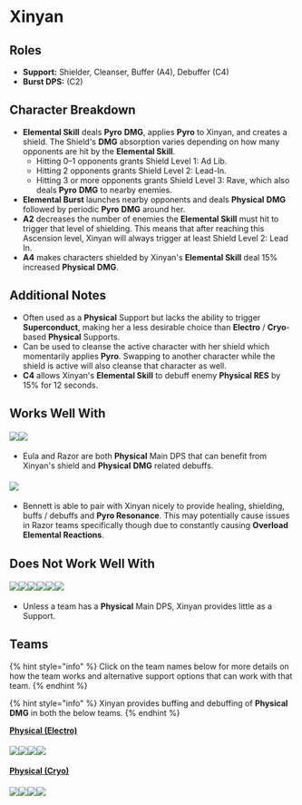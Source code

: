 # Xinyan

## Roles

* **Support:** Shielder, Cleanser, Buffer (A4), Debuffer (C4)
* **Burst DPS:** (C2)

## Character Breakdown

* **Elemental Skill** deals **Pyro** **DMG**, applies **Pyro** to Xinyan, and creates a shield. The Shield's **DMG** absorption varies depending on how many opponents are hit by the **Elemental Skill**.
  * Hitting 0–1 opponents grants Shield Level 1: Ad Lib.
  * Hitting 2 opponents grants Shield Level 2: Lead-In.
  * Hitting 3 or more opponents grants Shield Level 3: Rave, which also deals **Pyro** **DMG** to nearby enemies.
* **Elemental Burst** launches nearby opponents and deals **Physical** **DMG** followed by periodic **Pyro** **DMG** around her.
* **A2** decreases the number of enemies the **Elemental Skill** must hit to trigger that level of shielding. This means that after reaching this Ascension level, Xinyan will always trigger at least Shield Level 2: Lead In.
* **A4** makes characters shielded by Xinyan's **Elemental Skill** deal 15% increased **Physical** **DMG**.

## Additional Notes

* Often used as a **Physical** Support but lacks the ability to trigger **Superconduct**, making her a less desirable choice than **Electro** / **Cryo**-based **Physical** Supports.
* Can be used to cleanse the active character with her shield which momentarily applies **Pyro**. Swapping to another character while the shield is active will also cleanse that character as well.
* **C4** allows Xinyan's **Elemental Skill** to debuff enemy **Physical RES** by 15% for 12 seconds.

## Works Well With

#### ![](../../.gitbook/assets/ui\_avataricon\_razor.png)![](../../.gitbook/assets/ui\_avataricon\_eula.png)

* Eula and Razor are both **Physical** Main DPS that can benefit from Xinyan's shield and **Physical** **DMG** related debuffs.

#### ![](../../.gitbook/assets/ui\_avataricon\_bennett.png)

* Bennett is able to pair with Xinyan nicely to provide healing, shielding, buffs / debuffs and **Pyro Resonance**. This may potentially cause issues in Razor teams specifically though due to constantly causing **Overload Elemental Reactions**.

## Does Not Work Well With

#### ![](../../.gitbook/assets/ui\_icon\_anemo.webp)![](../../.gitbook/assets/ui\_icon\_cryo.webp)![](../../.gitbook/assets/ui\_icon\_electro.webp)![](../../.gitbook/assets/ui\_icon\_hydro.webp)![](../../.gitbook/assets/ui\_icon\_pyro.webp)![](../../.gitbook/assets/ui\_icon\_geo.webp)

* Unless a team has a **Physical** Main DPS, Xinyan provides little as a Support.

## Teams

{% hint style="info" %}
Click on the team names below for more details on how the team works and alternative support options that can work with that team.
{% endhint %}

{% hint style="info" %}
Xinyan provides buffing and debuffing of **Physical** **DMG** in both the below teams.
{% endhint %}

[**Physical (Electro)**](../../teams/physical.md)

#### ![](../../.gitbook/assets/ui\_avataricon\_razor.png)![](../../.gitbook/assets/ui\_avataricon\_kaeya.png)![](../../.gitbook/assets/ui\_avataricon\_xinyan.png)![](../../.gitbook/assets/ui\_avataricon\_barbara.png)

[**Physical (Cryo)**](../../teams/physical-cryo.md)

#### ![](../../.gitbook/assets/ui\_avataricon\_eula.png)![](../../.gitbook/assets/ui\_avataricon\_raiden\_shougun.png)![](../../.gitbook/assets/ui\_avataricon\_xinyan.png)![](../../.gitbook/assets/ui\_avataricon\_bennett.png)
